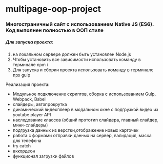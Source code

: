 # multipage-oop-project

### Многостраничный сайт с использованием Native JS (ES6). Код выполнен полностью в ООП стиле
 
##### Для запуска проекта:
1. на локальном сервере должен быть установлен Node.js
2. Чтобы установить все зависимости использовать команду   в терминале npm i
3. Для запуска и сборки проекта использовать команду в терминале npx gulp

 Реализация проекта:

* Модульное подключение скриптов, сборка с использованием Gulp, Webpack, Babel
* слайдеры, автопрокрутка
* динамический видеоплеер в модальном окне с подгрузкой видео из  youtube player API
* наследование классов (общий прототип слайдера, главный слайдер, мини-слайдеры)
* подгрузка данных из верстки,отображение новых карточек
* работа с формами отправки данных на сервер, валидация, маска для телефона
* try catch 
* аккордеон
* функционал загрузки файлов
